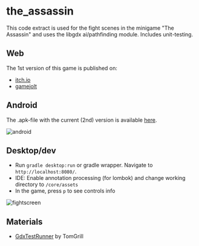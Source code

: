 # the_assassin
This code extract is used for the fight scenes in the minigame "The Assassin" and uses the libgdx ai/pathfinding module.
Includes unit-testing.

## Web
The 1st version of this game is published on:
- [itch.io](https://joedoe.itch.io/the-assassin)
- [gamejolt](https://gamejolt.com/games/the_assassin/280607)

## Android
The .apk-file with the current (2nd) version is available [here](https://db.tt/wFGZXxgo4P).

![android](https://user-images.githubusercontent.com/26798159/55293566-0016cd80-53f8-11e9-836d-845c93f4f98c.PNG)

## Desktop/dev
- Run `gradle desktop:run` or gradle wrapper. Navigate to `http://localhost:8080/`.
- IDE: Enable annotation processing (for lombok) and change working directory to `/core/assets`
- In the game, press `p` to see controls info

![fightscreen](https://user-images.githubusercontent.com/26798159/45308658-45d67c00-b522-11e8-8aa0-2dc7f547bc92.png)

## Materials
- [GdxTestRunner](https://github.com/TomGrill/gdx-testing) by TomGrill
